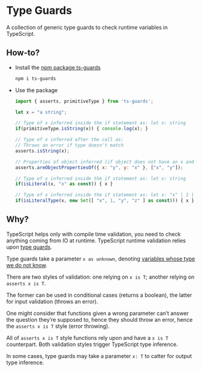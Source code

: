 # Type Guards

A collection of generic type guards to check runtime variables in TypeScript.

## How-to?

- Install the [npm package ts-guards](https://www.npmjs.com/package/ts-guards)
  ```bash
  npm i ts-guards
  ```
- Use the package
  ```javascript
  import { asserts, primitiveType } from 'ts-guards';

  let x = "a string";

  // Type of x inferred inside the if statement as: let x: string
  if(primitiveType.isString(x)) { console.log(x); }

  // Type of x inferred after the call as: 
  // Throws an error if type doesn't match
  asserts.isString(x);

  // Properties of object inferred (if object does not have an x and a y property, it throws an error)
  asserts.areObjectPropertiesOf({ x: "y", y: "x" }, ["x", "y"]);

  // Type of x inferred inside the if statement as: let x: string
  if(isLiteral(x, "x" as const)) { x }

  // Type of x inferred inside the if statement as: let x: "x" | 1 | "y" | "z"
  if(isLiteralType(x, new Set([ "x", 1, "y", "z" ] as const))) { x }
  ```

## Why?

TypeScript helps only with compile time validation, you need to check anything coming from IO at runtime. TypeScript runtime validation relies upon [type guards](https://www.typescriptlang.org/docs/handbook/advanced-types.html#type-guards-and-differentiating-types).

Type guards take a parameter `x as unknown`, denoting [variables whose type we do not know](https://www.typescriptlang.org/docs/handbook/basic-types.html#unknown).

There are two styles of validation: one relying on `x is T`; another relying on `asserts x is T`.

The former can be used in conditional cases (returns a boolean), the latter for input validation (throws an error).

One might consider that functions given a wrong parameter can’t answer the question they’re supposed to, hence they should throw an error, hence the `asserts x is T` style (error throwing).

All of `asserts x is T` style functions rely upon and have a `x is T` counterpart. Both validation styles trigger TypeScript type inference.

In some cases, type guards may take a parameter `x: T` to catter for output type inference.
